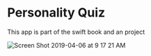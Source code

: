 # Personality Quiz

This app is part of the swift book and an project



![Screen Shot 2019-04-06 at 9 17 21 AM](https://user-images.githubusercontent.com/43941294/55671359-eee51b00-5854-11e9-9e98-4c9fe996f5ff.png)

